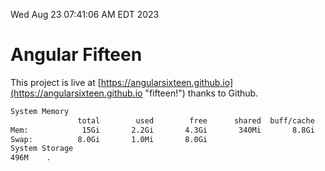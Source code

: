 Wed Aug 23 07:41:06 AM EDT 2023

# Angular Fifteen


This project is live at [https://angularsixteen.github.io](https://angularsixteen.github.io "fifteen!") thanks to Github.

```bash
System Memory
               total        used        free      shared  buff/cache   available
Mem:            15Gi       2.2Gi       4.3Gi       340Mi       8.8Gi        12Gi
Swap:          8.0Gi       1.0Mi       8.0Gi
System Storage
496M	.

